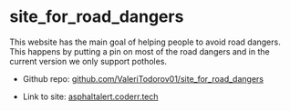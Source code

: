 # site_for_road_dangers
This website has the main goal of helping people to avoid road dangers. This happens by putting a pin on most of the road dangers and in the current version we only support potholes. 

- Github repo: [github.com/ValeriTodorov01/site_for_road_dangers](https://github.com/ValeriTodorov01/site_for_road_dangers)

- Link to site: [asphaltalert.coderr.tech](http://asphaltalert.coderr.tech/)